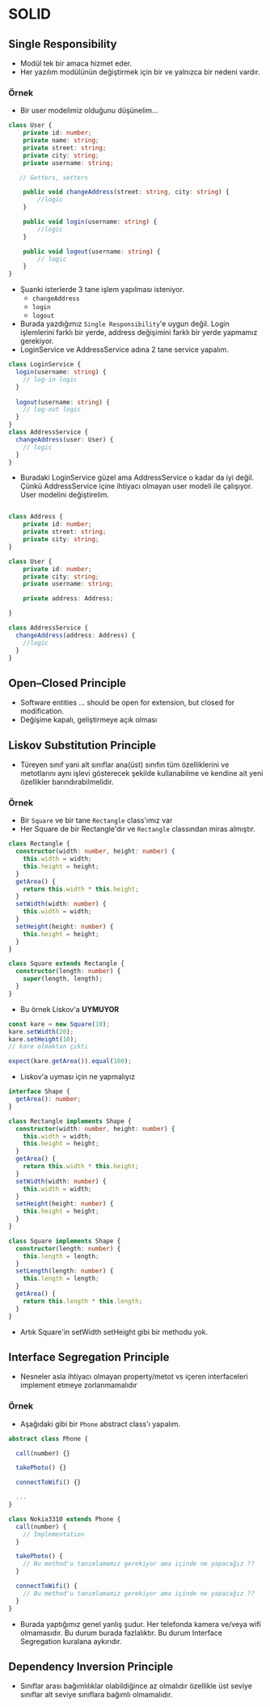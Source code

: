 # SOLID

## Single Responsibility

- Modül tek bir amaca hizmet eder.
- Her yazılım modülünün değiştirmek için bir ve yalnızca bir nedeni vardır.

### Örnek

- Bir user modelimiz olduğunu düşünelim...

```ts
class User {
    private id: number;
    private name: string;
    private street: string;
    private city: string;
    private username: string;

   // Getters, setters

    public void changeAddress(street: string, city: string) {
        //logic
    }

    public void login(username: string) {
        //logic
    }

    public void logout(username: string) {
        // logic
    }
}

```

- Şuanki isterlerde 3 tane işlem yapılması isteniyor.
  - `changeAddress`
  - `login`
  - `logout`
- Burada yazdığımız `Single Responsibility`'e uygun değil. Login işlemlerini farklı bir yerde, address değişimini farklı bir yerde yapmamız gerekiyor.
- LoginService ve AddressService adına 2 tane service yapalım.

```ts
class LoginService {
  login(username: string) {
    // log-in logic
  }
  
  logout(username: string) {
    // log-out logic
  }
}
class AddressService {
  changeAddress(user: User) {
    // logic
  }
}
```
- Buradaki LoginService güzel ama AddressService o kadar da iyi değil. Çünkü AddressService içine ihtiyacı olmayan user modeli ile çalışıyor. User modelini değiştirelim.
```ts

class Address {
    private id: number;
    private street: string;
    private city: string;
}

class User {
    private id: number;
    private city: string;
    private username: string;

    private address: Address;

}

class AddressService {
  changeAddress(address: Address) {
    //logic
  }
}

```


## Open–Closed Principle

- Software entities ... should be open for extension, but closed for modification.
- Değişime kapalı, geliştirmeye açık olması

## Liskov Substitution Principle

- Türeyen sınıf yani alt sınıflar ana(üst) sınıfın tüm özelliklerini ve metotlarını aynı işlevi gösterecek şekilde kullanabilme ve kendine ait yeni özellikler barındırabilmelidir.

### Örnek

- Bir `Square` ve bir tane `Rectangle` class'ımız var
- Her Square de bir Rectangle'dır ve `Rectangle` classından miras almıştır.

```ts
class Rectangle {
  constructor(width: number, height: number) {
    this.width = width;
    this.height = height;
  }
  getArea() {
    return this.width * this.height;
  }
  setWidth(width: number) {
    this.width = width;
  }
  setHeight(height: number) {
    this.height = height;
  }
}

class Square extends Rectangle {
  constructor(length: number) {
    super(length, length);
  }
}
```

- Bu örnek Liskov'a **UYMUYOR**

```ts
const kare = new Square(10);
kare.setWidth(20);
kare.setHeight(10);
// kare olmaktan çıktı

expect(kare.getArea()).equal(100);
```

- Liskov'a uyması için ne yapmalıyız

```ts
interface Shape {
  getArea(): number;
}

class Rectangle implements Shape {
  constructor(width: number, height: number) {
    this.width = width;
    this.height = height;
  }
  getArea() {
    return this.width * this.height;
  }
  setWidth(width: number) {
    this.width = width;
  }
  setHeight(height: number) {
    this.height = height;
  }
}

class Square implements Shape {
  constructor(length: number) {
    this.length = length;
  }
  setLength(length: number) {
    this.length = length;
  }
  getArea() {
    return this.length * this.length;
  }
}
```

- Artık Square'in setWidth setHeight gibi bir methodu yok.

## Interface Segregation Principle

- Nesneler asla ihtiyacı olmayan property/metot vs içeren interfaceleri implement etmeye zorlanmamalıdır

### Örnek

- Aşağıdaki gibi bir `Phone` abstract class'ı yapalım.

```ts
abstract class Phone {

  call(number) {}

  takePhoto() {}

  connectToWifi() {}

  ...
}

```

```ts
class Nokia3310 extends Phone {
  call(number) {
    // Implementation
  }

  takePhoto() {
    // Bu method'u tanımlamamız gerekiyor ama içinde ne yapacağız ??
  }

  connectToWifi() {
    // Bu method'u tanımlamamız gerekiyor ama içinde ne yapacağız ??
  }
}
```

- Burada yaptığımız genel yanlış şudur. Her telefonda kamera ve/veya wifi olmamasıdır. Bu durum burada fazlalıktır. Bu durum Interface Segregation kuralana aykırıdır.

## Dependency Inversion Principle

- Sınıflar arası bağımlılıklar olabildiğince az olmalıdır özellikle üst seviye sınıflar alt seviye sınıflara bağımlı olmamalıdır.
